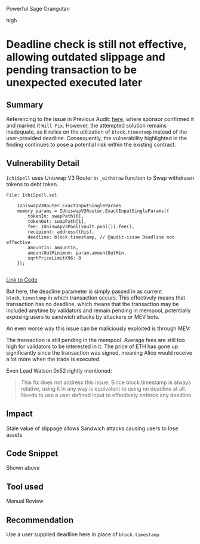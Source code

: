 Powerful Sage Orangutan

high

# Deadline check is still not effective, allowing outdated slippage and pending transaction to be unexpected executed later
## Summary

Referencing to the issue in Previous Audit: [here](https://github.com/sherlock-audit/2023-04-blueberry-judging/issues/145), where sponsor confirmed it and marked it `Will Fix`. However, the attempted solution remains inadequate, as it relies on the utilization of `block.timestamp` instead of the user-provided deadline. Consequently, the vulnerability highlighted in the finding continues to pose a potential risk within the existing contract.

## Vulnerability Detail

`IchiSpell` uses Uniswap V3 Router in `_withdraw` function to Swap withdrawn tokens to debt token.

```solidity
File: IchiSpell.sol

    IUniswapV3Router.ExactInputSingleParams
    memory params = IUniswapV3Router.ExactInputSingleParams({
        tokenIn: swapPath[0],
        tokenOut: swapPath[1],
        fee: IUniswapV3Pool(vault.pool()).fee(),
        recipient: address(this),
        deadline: block.timestamp, // @audit-issue Deadline not effective
        amountIn: amountIn,
        amountOutMinimum: param.amountOutMin,
        sqrtPriceLimitX96: 0
    });


```
[Link to Code](https://github.com/sherlock-audit/2023-07-blueberry/blob/main/blueberry-core/contracts/spell/IchiSpell.sol#L235)

But here, the deadline parameter is simply passed in as current `block.timestamp` in which transaction occurs. This effectively means that transaction has no deadline, which means that the transaction may be included anytime by validators and remain pending in mempool, potentially exposing users to sandwich attacks by attackers or MEV bots.

An even worse way this issue can be maliciously exploited is through MEV:

The transaction is still pending in the mempool. Average fees are still too high for validators to be interested in it. The price of ETH has gone up significantly since the transaction was signed, meaning Alice would receive a lot more when the trade is executed.

Even Lead Watson 0x52 rightly mentioned:
> This fix does not address this issue. Since block.timestamp is always relative, using it in any way is equivalent to using no deadline at all. Needs to use a user defined input to effectively enforce any deadline.

## Impact

Stale value of slippage allows Sandwich attacks causing users to lose assets

## Code Snippet

Shown above

## Tool used

Manual Review

## Recommendation

Use a user supplied deadline here in place of `block.timestamp`.
